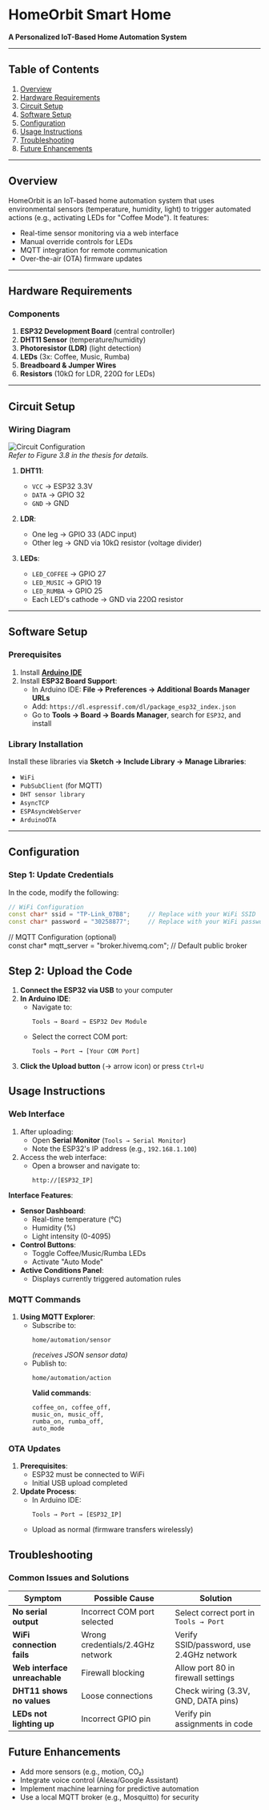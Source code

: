 # HomeOrbit Smart Home 
**A Personalized IoT-Based Home Automation System**  

---

## Table of Contents  
1. [Overview](#overview)  
2. [Hardware Requirements](#hardware-requirements)  
3. [Circuit Setup](#circuit-setup)  
4. [Software Setup](#software-setup)  
5. [Configuration](#configuration)  
6. [Usage Instructions](#usage-instructions)  
7. [Troubleshooting](#troubleshooting)  
8. [Future Enhancements](#future-enhancements)  


---

## Overview  
HomeOrbit is an IoT-based home automation system that uses environmental sensors (temperature, humidity, light) to trigger automated actions (e.g., activating LEDs for "Coffee Mode"). It features:  
- Real-time sensor monitoring via a web interface  
- Manual override controls for LEDs  
- MQTT integration for remote communication  
- Over-the-air (OTA) firmware updates  

---

## Hardware Requirements  
### Components  
1. **ESP32 Development Board** (central controller)  
2. **DHT11 Sensor** (temperature/humidity)  
3. **Photoresistor (LDR)** (light detection)  
4. **LEDs** (3x: Coffee, Music, Rumba)  
5. **Breadboard & Jumper Wires**  
6. **Resistors** (10kΩ for LDR, 220Ω for LEDs)  

---

## Circuit Setup  
### Wiring Diagram  
![Circuit Configuration](doc/prototype-picture.png)  
*Refer to Figure 3.8 in the thesis for details.*  

1. **DHT11**:  
   - `VCC` → ESP32 3.3V  
   - `DATA` → GPIO 32  
   - `GND` → GND  

2. **LDR**:  
   - One leg → GPIO 33 (ADC input)  
   - Other leg → GND via 10kΩ resistor (voltage divider)  

3. **LEDs**:  
   - `LED_COFFEE` → GPIO 27  
   - `LED_MUSIC` → GPIO 19  
   - `LED_RUMBA` → GPIO 25  
   - Each LED's cathode → GND via 220Ω resistor  

---

## Software Setup  
### Prerequisites  
1. Install **[Arduino IDE](https://www.arduino.cc/en/software)**  
2. Install **ESP32 Board Support**:  
   - In Arduino IDE: **File → Preferences → Additional Boards Manager URLs**  
   - Add: `https://dl.espressif.com/dl/package_esp32_index.json`  
   - Go to **Tools → Board → Boards Manager**, search for `ESP32`, and install  

### Library Installation  
Install these libraries via **Sketch → Include Library → Manage Libraries**:  
- `WiFi`  
- `PubSubClient` (for MQTT)  
- `DHT sensor library`  
- `AsyncTCP`  
- `ESPAsyncWebServer`  
- `ArduinoOTA`  

---

## Configuration  
### Step 1: Update Credentials  
In the code, modify the following:  
```cpp
// WiFi Configuration  
const char* ssid = "TP-Link_07B8";     // Replace with your WiFi SSID  
const char* password = "30258877";     // Replace with your WiFi password  
```
// MQTT Configuration (optional)  
const char* mqtt_server = "broker.hivemq.com";  // Default public broker

## Step 2: Upload the Code

1. **Connect the ESP32 via USB** to your computer
2. **In Arduino IDE**:
   - Navigate to:  
     ```arduino
     Tools → Board → ESP32 Dev Module
     ```
   - Select the correct COM port:  
     ```arduino
     Tools → Port → [Your COM Port]
     ```
3. **Click the Upload button** (→ arrow icon) or press `Ctrl+U`

## Usage Instructions

### Web Interface
1. After uploading:
   - Open **Serial Monitor** (`Tools → Serial Monitor`)
   - Note the ESP32's IP address (e.g., `192.168.1.100`)
2. Access the web interface:
   - Open a browser and navigate to:  
     ```
     http://[ESP32_IP]
     ```

**Interface Features**:
- **Sensor Dashboard**:
  - Real-time temperature (°C)
  - Humidity (%)
  - Light intensity (0-4095)
- **Control Buttons**:
  - Toggle Coffee/Music/Rumba LEDs
  - Activate "Auto Mode"
- **Active Conditions Panel**:
  - Displays currently triggered automation rules

### MQTT Commands
1. **Using MQTT Explorer**:
   - Subscribe to:  
     ```plaintext
     home/automation/sensor
     ```
     *(receives JSON sensor data)*
   - Publish to:  
     ```plaintext
     home/automation/action
     ```
     **Valid commands**:
     ```
     coffee_on, coffee_off, 
     music_on, music_off, 
     rumba_on, rumba_off, 
     auto_mode
     ```

### OTA Updates
1. **Prerequisites**:
   - ESP32 must be connected to WiFi
   - Initial USB upload completed
2. **Update Process**:
   - In Arduino IDE:  
     ```arduino
     Tools → Port → [ESP32_IP]
     ```
   - Upload as normal (firmware transfers wirelessly)

## Troubleshooting

### Common Issues and Solutions

| Symptom | Possible Cause | Solution |
|---------|---------------|----------|
| **No serial output** | Incorrect COM port selected | Select correct port in `Tools → Port` |
| **WiFi connection fails** | Wrong credentials/2.4GHz network | Verify SSID/password, use 2.4GHz network |
| **Web interface unreachable** | Firewall blocking | Allow port 80 in firewall settings |
| **DHT11 shows no values** | Loose connections | Check wiring (3.3V, GND, DATA pins) |
| **LEDs not lighting up** | Incorrect GPIO pin | Verify pin assignments in code |

## Future Enhancements

- Add more sensors (e.g., motion, CO₂)
- Integrate voice control (Alexa/Google Assistant)
- Implement machine learning for predictive automation
- Use a local MQTT broker (e.g., Mosquitto) for security
